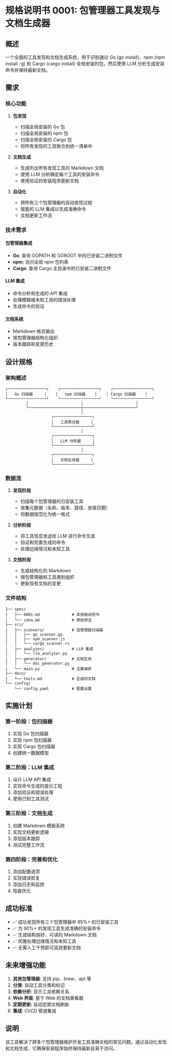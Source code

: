 # 规格说明书 0001: 包管理器工具发现与文档生成器

## 概述

一个全面的工具发现和文档生成系统，用于识别通过 Go (go install)、npm (npm install -g) 和 Cargo (cargo install) 全局安装的包，然后使用 LLM 分析生成安装命令并保持最新文档。

## 需求

### 核心功能

1. **包发现**
   - 扫描全局安装的 Go 包
   - 扫描全局安装的 npm 包  
   - 扫描全局安装的 Cargo 包
   - 将所有发现的工具聚合到统一清单中

2. **文档生成**
   - 生成列出所有发现工具的 Markdown 文档
   - 使用 LLM 分析确定每个工具的安装命令
   - 使用验证的安装程序更新文档

3. **自动化**
   - 跨所有三个包管理器的自动发现过程
   - 智能的 LLM 集成以生成准确命令
   - 文档更新工作流

### 技术需求

#### 包管理器集成
- **Go**: 查询 GOPATH 和 GOROOT 中的已安装二进制文件
- **npm**: 访问全局 npm 包列表
- **Cargo**: 查询 Cargo 主目录中的已安装二进制文件

#### LLM 集成
- 命令分析和生成的 API 集成
- 处理模糊或未知工具的错误处理
- 生成命令的验证

#### 文档系统
- Markdown 格式输出
- 按包管理器结构化组织
- 版本跟踪和变更历史

## 设计规格

### 架构概述

```
┌─────────────────┐    ┌─────────────────┐    ┌─────────────────┐
│   Go 扫描器     │    │   npm 扫描器    │    │ Cargo 扫描器    │
└─────────────────┘    └─────────────────┘    └─────────────────┘
         │                       │                       │
         └───────────────────────┼───────────────────────┘
                                 │
                    ┌─────────────────┐
                    │   工具聚合器     │
                    └─────────────────┘
                                 │
                    ┌─────────────────┐
                    │   LLM 分析器     │
                    └─────────────────┘
                                 │
                    ┌─────────────────┐
                    │   文档生成器     │
                    └─────────────────┘
```

### 数据流

1. **发现阶段**
   - 扫描每个包管理器的已安装工具
   - 收集元数据（名称、版本、路径、安装日期）
   - 将数据规范化为统一格式

2. **分析阶段**
   - 将工具信息发送给 LLM 进行命令生成
   - 验证和完善生成的命令
   - 处理边缘情况和未知工具

3. **文档阶段**
   - 生成结构化的 Markdown
   - 按包管理器和工具类别组织
   - 更新现有文档的变更

### 文件结构

```
├── spec/
│   ├── 0001.md              # 本规格说明书
│   └── idea.md              # 原始想法
├── src/
│   ├── scanners/            # 包管理器扫描器
│   │   ├── go_scanner.go
│   │   ├── npm_scanner.js
│   │   └── cargo_scanner.rs
│   ├── analyzer/            # LLM 集成
│   │   └── llm_analyzer.py
│   ├── generator/           # 文档生成
│   │   └── doc_generator.py
│   └── main.py              # 主要编排
├── docs/
│   └── tools.md             # 生成的文档
└── config/
    └── config.yaml          # 配置设置
```

## 实施计划

### 第一阶段：包扫描器
1. 实现 Go 包扫描器
2. 实现 npm 包扫描器  
3. 实现 Cargo 包扫描器
4. 创建统一数据模型

### 第二阶段：LLM 集成
1. 设计 LLM API 集成
2. 实现命令生成的提示工程
3. 添加验证和错误处理
4. 使用已知工具测试

### 第三阶段：文档生成
1. 创建 Markdown 模板系统
2. 实现文档更新逻辑
3. 添加版本跟踪
4. 测试完整工作流

### 第四阶段：完善和优化
1. 添加配置选项
2. 实现错误恢复
3. 添加日志和监控
4. 性能优化

## 成功标准

- ✅ 成功发现所有三个包管理器中 95%+ 的已安装工具
- ✅ 为 90%+ 的发现工具生成准确的安装命令
- ✅ 生成结构良好、可读的 Markdown 文档
- ✅ 优雅处理边缘情况和未知工具
- ✅ 无需人工干预即可高效更新文档

## 未来增强功能

1. **其他包管理器**: 支持 pip、brew、apt 等
2. **分类**: 自动工具分类和标记
3. **依赖分析**: 显示工具依赖关系
4. **Web 界面**: 基于 Web 的文档查看器
5. **定期更新**: 自动定期文档刷新
6. **集成**: CI/CD 管道集成

## 说明

该工具解决了跨多个包管理器维护开发工具准确文档的常见问题。通过自动化发现和文档生成，它确保安装程序始终保持最新且易于访问。
